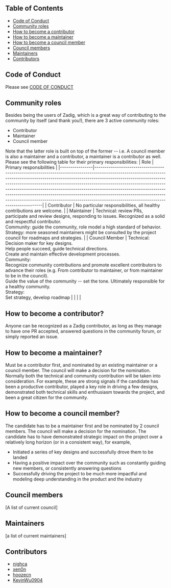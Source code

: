 ## Table of Contents

- [Code of Conduct](#code-of-conduct)
- [Community roles](#community-roles)
- [How to become a contributor](#how-to-become-a-contributor)
- [How to become a maintainer](#how-to-become-a-maintainer)
- [How to become a council member](#how-to-become-a-council-member)
- [Council members](#council-members)
- [Maintainers](#maintainers)
- [Contributors](#contributors)

## Code of Conduct
Please see [CODE OF CONDUCT](CODE_OF_CONDUCT.md)

## Community roles

Besides being the users of Zadig, which is a great way of contributing to the community by itself (and thank you!), there are 3 active community roles:
- Contributor
- Maintainer
- Council member

Note that the latter role is built on top of the former -- i.e. A council member is also a maintainer and a contributor, a maintainer is a contributor as well. Please see the following table for their primary responsibilities:
| Role           | Primary responsibilities                                                                                                                                                                                                                                                                                                                                                                                                                                                                                                                |
|----------------|----------------------------------------------------------------------------------------------------------------------------------------------------------------------------------------------------------------------------------------------------------------------------------------------------------------------------------------------------------------------------------------------------------------------------------------------------------------------------------------------------------------------------------------|
| Contributor    | No particular responsibilities, all healthy contributions are welcome.                                                                                                                                                                                                                                                                                                                                                                                                                                                                 |
| Maintainer     | Technical: review PRs, participate and review designs, responding to issues. Recognized as a solid and respectful contributor.<br>Community: guide the community, role model a high standard of behavior.<br>Strategy: more seasoned maintainers might be consulted by the project council for roadmaps and strategies.                                                                                                                                                                                                                |
| Council Member | Technical:<br>Decision maker for key designs.<br>Help people succeed, guide technical directions.<br>Create and maintain  effective development processes.<br>Community: <br>Recognize community contributions and promote excellent contributors to advance their roles (e.g. From contributor to maintainer, or from maintainer to be in the council). <br>Guide the value of the community -- set the tone. Ultimately responsible for a healthy community.<br>Strategy:  <br>Set strategy, develop roadmap |
|                |                                                                                                                                                                                                                                                                                                                                                                                                                                                                                                                                        |

## How to become a contributor?
Anyone can be recognized as a Zadig contributor, as long as they manage to have one PR accepted, answered questions in the community forum, or simply reported an issue.

## How to become a maintainer?
Must be a contributor first, and nominated by an existing maintainer or a council member.
The council will make a decision for the nomination. Normally both the technical and community contribution will be taken into consideration. For example, these are strong signals if the candidate has been a productive contributor, played a key role in driving a few designs, demonstrated both technical skills and enthusiasm towards the project, and been a great citizen for the community.

## How to become a council member?
The candidate has to be a maintainer first and be nominated by 2 council members.
The council will make a decision for the nomination. The candidate has to have demonstrated strategic impact on the project over a relatively long horizon (or in a consistent way), for example,
- Initiated a series of key designs and successfully drove them to be landed
- Having a positive impact over the community such as constantly guiding new members, or consistently answering questions
- Successfully driving the project to be much more impactful and modeling deep understanding in the product and the industry

## Council members
[A list of current council]

## Maintainers
[a list of current maintainers]

## Contributors
- [nighca](https://github.com/nighca)
- [xen0n](https://github.com/xen0n)
- [hoozecn](https://github.com/hoozecn)
- [KevinWu0904](https://github.com/KevinWu0904)